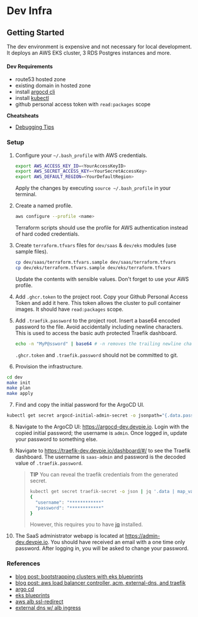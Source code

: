 # Dev Infra

## Getting Started

The dev environment is expensive and not necessary for local development.
It deploys an AWS EKS cluster, 3 RDS Postgres instances and more.

#### Dev Requirements
- route53 hosted zone 
- existing domain in hosted zone
- install [argocd cli](https://argo-cd.readthedocs.io/en/stable/getting_started/#2-download-argo-cd-cli)
- install [kubectl](https://kubernetes.io/docs/tasks/tools/)
- github personal access token with `read:packages` scope

__Cheatsheats__

- [Debugging Tips](/debugging.md)

### Setup
1. Configure your `~/.bash_profile` with AWS credentials.
    ```bash
    export AWS_ACCESS_KEY_ID=<YourAccessKeyID>
    export AWS_SECRET_ACCESS_KEY=<YourSecretAccessKey>
    export AWS_DEFAULT_REGION=<YourDefaultRegion>
    ```
    Apply the changes by executing `source ~/.bash_profile` in your terminal.


2. Create a named profile. 

    ```bash
    aws configure --profile <name>
    ```
   Terraform scripts should use the profile for AWS authentication instead of hard coded credentials.


3. Create `terraform.tfvars` files for `dev/saas` & `dev/eks` modules (use sample files).
    ```bash
    cp dev/saas/terraform.tfvars.sample dev/saas/terraform.tfvars
    cp dev/eks/terraform.tfvars.sample dev/eks/terraform.tfvars
    ```
    Update the contents with sensible values. Don't forget to use your AWS profile.


4. Add `.ghcr.token` to the project root. Copy your Github Personal Access Token and add it here. This token allows the cluster to 
pull container images. It should have `read:packages` scope.


5. Add `.traefik.password` to the project root. Insert a base64 encoded password to the file. Avoid accidentally including newline characters.
This is used to access the basic auth protected Traefik dashboard.
    ```bash
    echo -n "MyP@ssword" | base64 # -n removes the trailing newline character from the result
    ```
    `.ghcr.token` and `.traefik.password` should not be committed to git.


6. Provision the infrastructure.

```bash
cd dev
make init
make plan
make apply
```

7. Find and copy the initial password for the ArgoCD UI.
```bash
kubectl get secret argocd-initial-admin-secret -o jsonpath="{.data.password}" | base64 -d; echo
```

8. Navigate to the ArgoCD UI: https://argocd-dev.devpie.io. Login with the copied initial password; the username is `admin`. Once logged in, 
update your password to something else.

9. Navigate to https://traefik-dev.devpie.io/dashboard/#/ to see the Traefik dashboard.
The username is `saas-admin` and password is the decoded value of `.traefik.password`.

   > __TIP__ You can reveal the traefik credentials from the generated secret. 
   > ```bash 
   > kubectl get secret traefik-secret -o json | jq '.data | map_values(@base64d)'
   > {
   >   "username": "************"
   >   "password": "************"
   > }
   > ``` 
   > However, this requires you to have [jq](https://stedolan.github.io/jq/) installed. 


11. The SaaS administrator webapp is located at https://admin-dev.devpie.io. You should have received an email with a one time only password. 
After logging in, you will be asked to change your password.

### References

- [blog post: bootstrapping clusters with eks blueprints](https://aws.amazon.com/blogs/containers/bootstrapping-clusters-with-eks-blueprints/)
- [blog post: aws load balancer controller, acm, external-dns, and traefik](https://revolgy.com/blog/advanced-api-routing-in-eks-with-traefik-aws-loadbalancer-controller-and-external-dns/) 
- [argo cd](https://argoproj.github.io/argo-cd/getting_started/)
- [eks blueprints](https://github.com/aws-ia/terraform-aws-eks-blueprints)
- [aws alb ssl-redirect](https://kubernetes-sigs.github.io/aws-load-balancer-controller/v2.4/guide/tasks/ssl_redirect/)
- [external dns w/ alb ingress](https://github.com/kubernetes-sigs/external-dns/blob/master/docs/tutorials/alb-ingress.md)